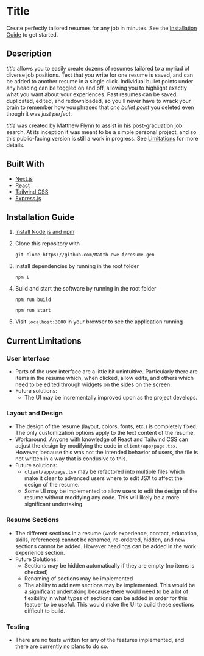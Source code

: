 # Title
Create perfectly tailored resumes for any job in minutes. See the [Installation Guide](#installation-guide) to get started.

## Description
*title* allows you to easily create dozens of resumes tailored to a myriad of diverse job positions. Text that you write for one resume is saved, and can be added to another resume in a single click. Individual bullet points under any heading can be toggled on and off, allowing you to highlight exactly what you want about your experiences. Past resumes can be saved, duplicated, edited, and redownloaded, so you'll never have to wrack your brain to remember how you phrased that *one bullet point* you deleted even though it was *just perfect*.

*title* was created by Matthew Flynn to assist in his post-graduation job search. At its inception it was meant to be a simple personal project, and so this public-facing version is still a work in progress. See [Limitations](#current-limitations) for more details.

## Built With
* [Next.js](https://nextjs.org/)
* [React](https://react.dev/)
* [Tailwind CSS](https://tailwindcss.com/)
* [Express.js](https://expressjs.com/)

## Installation Guide
1. [Install Node.js and npm](https://docs.npmjs.com/downloading-and-installing-node-js-and-npm)

2. Clone this repository with

    `git clone https://github.com/Matth-ewe-f/resume-gen`

3. Install dependencies by running in the root folder

    `npm i`

4. Build and start the software by running in the root folder

    `npm run build`

    `npm run start`

5. Visit `localhost:3000` in your browser to see the application running

## Current Limitations

### User Interface
* Parts of the user interface are a little bit unintuitive. Particularly there are items in the resume which, when clicked, allow edits, and others which need to be edited through widgets on the sides on the screen.
* Future solutions:
    * The UI may be incrementally improved upon as the project develops.

### Layout and Design
* The design of the resume (layout, colors, fonts, etc.) is completely fixed. The only customization options apply to the text content of the resume.
* Workaround: Anyone with knowledge of React and Tailwind CSS can adjust the design by modifying the code in `client/app/page.tsx`. However, because this was not the intended behavior of users, the file is not written in a way that is condusive to this. 
* Future solutions:
    * `client/app/page.tsx` may be refactored into multiple files which make it clear to advanced users where to edit JSX to affect the design of the resume.
    * Some UI may be implemented to allow users to edit the design of the resume without modifying any code. This will likely be a more significant undertaking

### Resume Sections
* The different sections in a resume (work experience, contact, education, skills, references) cannot be renamed, re-ordered, hidden, and new sections cannot be added. However headings can be added in the work experience section.
* Future Solutions:
    * Sections may be hidden automatically if they are empty (no items is checked)
    * Renaming of sections may be implemented
    * The ability to add new sections may be implemented. This would be a significant undertaking because there would need to be a lot of flexibility in what types of sections can be added in order for this featuer to be useful. This would make the UI to build these sections difficult to build.

### Testing
* There are no tests written for any of the features implemented, and there are currently no plans to do so.